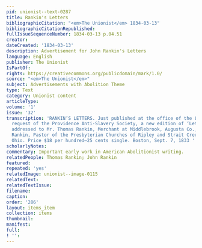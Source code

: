```yaml
---
pid: unionist--text-0287
title: Rankin's Letters
bibliographicCitation: "<em>The Unionist</em> 1834-03-13"
bibliographicCitationRepublished: 
fullIssueSequenceNumber: 1834-03-13 p.04.51
creator: 
dateCreated: '1834-03-13'
description: Advertisement for John Rankin's Letters
language: English
publisher: The Unionist
IsPartOf: 
rights: https://creativecommons.org/publicdomain/mark/1.0/
source: "<em>The Unionist</em>"
subject: Advertisements with Abolition Theme
type: Text
category: Unionist content
articleType: 
volume: '1'
issue: '32'
transcription: 'RANKIN’S LETTERS. Just published at the office of the Liberator, by
  request of the Providence Anti-Slavery Society, a new edition of ‘Letters on Slavery,
  addressed to Mr. Thomas Rankin, Merchant at Middlebrook, Augusta Co., Va.''—By John
  Rankin, Pastor of the Presbyterian Churches of Ripley and Strait Creek, Brown County,
  Ohio. Price $18 per hundred—25 cents single. Boston, Sept. 7, 1833 '
scholarlyNotes: 
commentary: Important early work in American Abolitionist writing.
relatedPeople: Thomas Rankin; John Rankin
featured: 
repeated: 'yes'
relatedImage: unionist--image-0115
relatedText: 
relatedTextIssue: 
filename: 
caption: 
order: '286'
layout: items_item
collection: items
thumbnail: 
manifest: 
full: 
! '': 
---
```

